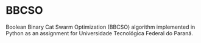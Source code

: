 # BBCSO
Boolean Binary Cat Swarm Optimization (BBCSO) algorithm implemented in Python as an assignment for Universidade Tecnológica Federal do Paraná.